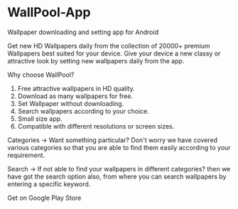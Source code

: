 # WallPool-App
Wallpaper downloading and setting app for Android


Get new HD Wallpapers daily from the collection of 20000+ premium Wallpapers best suited for your device.
Give your device a new classy or attractive look by setting new wallpapers daily from the app.

Why choose WallPool?
1. Free attractive wallpapers in HD quality.
2. Download as many wallpapers for free.
3. Set Wallpaper without downloading.
4. Search wallpapers according to your choice.
5. Small size app.
6. Compatible with different resolutions or screen sizes.

Categories -> Want something particular?
Don't worry we have covered various categories so that you are able to find them easily according to your requirement.

Search -> If not able to find your wallpapers in different categories?
then we have got the search option also, from where you can search wallpapers by entering a specific keyword.

Get on Google Play Store
